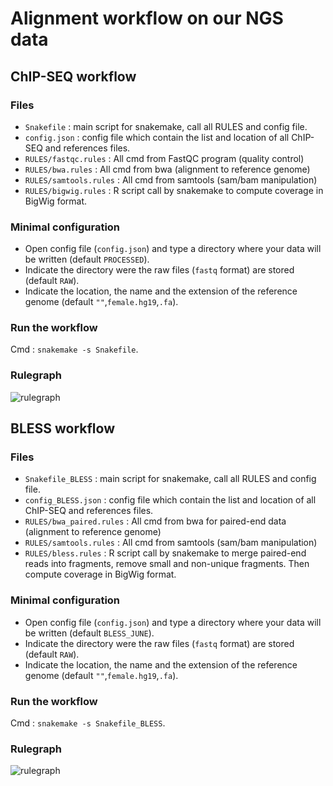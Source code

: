 # Alignment workflow on our NGS data

## ChIP-SEQ workflow

### Files

* `Snakefile` : main script for snakemake, call all RULES and config file.
* `config.json` : config file which contain the list and location of all ChIP-SEQ and references files.
* `RULES/fastqc.rules` : All cmd from FastQC program (quality control)
* `RULES/bwa.rules` : All cmd from bwa (alignment to reference genome)
* `RULES/samtools.rules` : All cmd from samtools (sam/bam manipulation)
* `RULES/bigwig.rules` : R script call by snakemake to compute coverage in BigWig format.

### Minimal configuration

* Open config file (`config.json`) and type a directory where your data will be written (default `PROCESSED`).
* Indicate the directory were the raw files (`fastq` format) are stored (default `RAW`).
* Indicate the location, the name and the extension of the reference genome (default `""`,`female.hg19`,`.fa`).

### Run the workflow

Cmd : `snakemake -s Snakefile`.

### Rulegraph

![rulegraph](https://github.com/LegubeDNAREPAIR/HistoneMapping/blob/master/script/alignment/rulegraph_chipseq.png)

## BLESS workflow

### Files

* `Snakefile_BLESS` : main script for snakemake, call all RULES and config file.
* `config_BLESS.json` : config file which contain the list and location of all ChIP-SEQ and references files.
* `RULES/bwa_paired.rules` : All cmd from bwa for paired-end data (alignment to reference genome)
* `RULES/samtools.rules` : All cmd from samtools (sam/bam manipulation)
* `RULES/bless.rules` : R script call by snakemake to merge paired-end reads into fragments, remove small and non-unique fragments. Then compute coverage in BigWig format.

### Minimal configuration

* Open config file (`config.json`) and type a directory where your data will be written (default `BLESS_JUNE`).
* Indicate the directory were the raw files (`fastq` format) are stored (default `RAW`).
* Indicate the location, the name and the extension of the reference genome (default `""`,`female.hg19`,`.fa`).

### Run the workflow

Cmd : `snakemake -s Snakefile_BLESS`.

### Rulegraph

![rulegraph](https://github.com/LegubeDNAREPAIR/HistoneMapping/blob/master/script/alignment/rulegraph_BLESS.png)
